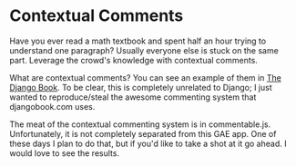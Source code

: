 # Contextual Comments

Have you ever read a math textbook and spent half an hour trying to
understand one paragraph? Usually everyone else is stuck on the same
part. Leverage the crowd's knowledge with contextual comments.

What are contextual comments? You can see an example of them in [The Django
Book](http://www.djangobook.com/en/1.0/chapter01/). To be clear, this is
completely unrelated to Django; I just wanted to reproduce/steal the awesome
commenting system that djangobook.com uses.

The meat of the contextual commenting system is in
commentable.js. Unfortunately, it is not completely separated from this GAE
app. One of these days I plan to do that, but if you'd like to take a shot
at it go ahead. I would love to see the results.
